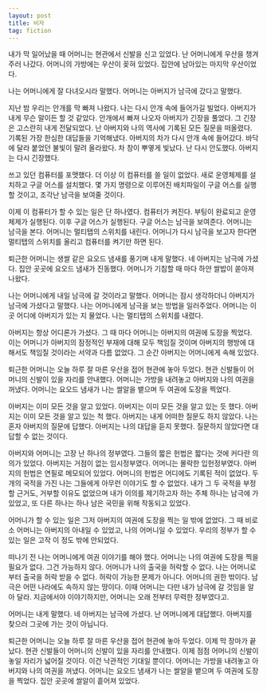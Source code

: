 ```yaml
---
layout: post
title: 비자
tag: fiction
---
```

내가 막 일어났을 때 어머니는 현관에서 신발을 신고 있었다. 난 어머니에게 우산을 챙겨주러 나갔다. 어머니의 가방에는 우산이 꽂혀 있었다. 집안에 남아있는 마지막 우산이었다.

나는 어머니에게 잘 다녀오시라 말했다. 어머니는 아버지가 남극에 갔다고 말했다.

지난 밤 우리는 안개를 막 빠져 나왔다. 나는 다시 안개 속에 들어가길 빌었다. 아버지가 내게 무슨 말이든 할 것 같았다. 안개에서 빠져 나오자 아버지가 긴장을 풀었다. 그 긴장은 고스란히 내게 전달되었다. 난 아버지와 나의 역사에 기록된 모든 질문을 떠올렸다. 기록된 가장 한심한 대답들을 기억해냈다. 아버지의 차가 다시 안개 속에 들어갔다. 바닥에 달라 붙었던 불빛이 말려 올라왔다. 차 창이 뿌옇게 빛났다. 난 다시 안도했다. 아버지는 다시 긴장했다.

쓰고 있던 컴퓨터를 포맷했다. 더 이상 이 컴퓨터를 쓸 일이 없었다. 새로 운영체제를 설치하고 구글 어스를 설치했다. 몇 가지 명령으로 이루어진 배치파일이 구글 어스를 실행할 것이고, 조각난 남극을 보여줄 것이다.

이제 이 컴퓨터가 할 수 있는 일은 단 하나였다. 컴퓨터가 켜진다. 부팅이 완료되고 운영체제가 실행된다. 이후 구글 어스가 실행된다. 구글 어스는 남극을 보여준다. 어머니는 남극을 본다. 어머니는 멀티탭의 스위치를 내린다. 어머니가 다시 남극을 보고자 한다면 멀티탭의 스위치를 올리고 컴퓨터를 켜기만 하면 된다.

퇴근한 어머니는 생쌀 같은 요오드 냄새를 풍기며 내게 말했다. 네 아버지는 남극에 가셨다. 집안 곳곳에 요오드 냄새가 진동했다. 어머니가 기침할 때 마다 하얀 쌀밥이 쏟아져 나왔다.

나는 어머니에게 내일 남극에 갈 것이라고 말했다. 어머니는 잠시 생각하더니 아버지가 남극에 가셨다고 말했다. 나는 어머니에게 남극을 보는 방법을 일러주었다. 어머니는 이곳 어디에 아버지가 있는 지 물었다. 나는 멀티탭의 스위치를 내렸다.

아버지는 항상 어디론가 가셨다. 그 때 마다 어머니는 아버지의 여권에 도장을 찍었다. 이는 어머니가 아버지의 잠정적인 부재에 대해 모두 책임질 것이며 아버지의 행방에 대해서도 책임질 것이라는 서약과 다름 없었다. 그 순간 아버지는 어머니에게 속해 있었다.

퇴근한 어머니는 오늘 하루 잘 마른 우산을 접어 현관에 놓아 두었다. 현관 신발들이 어머니의 신발이 있을 자리를 안내했다. 어머니는 가방을 내려놓고 아버지와 나의 여권을 꺼냈다. 어머니는 요오드 냄새가 나는 쌀알을 뱉으며 두 여권에 도장을 찍었다.

아버지는 이미 모든 것을 알고 있었다. 아버지는 이미 모든 것을 알고 있는 듯 했다. 아버지는 이미 모든 것을 알고 있는 척 했다. 아버지는 내게 어떠한 질문도 하지 않았다. 나는 혼자 아버지의 질문에 답했다. 아버지는 나의 대답을 듣지 못했다. 질문하지 않았다면 대답할 수 없는 것이다.

아버지와 어머니는 고장 난 하나의 정부였다. 그들의 짧은 헌법은 짧다는 것에 커다란 의의가 있었다. 아버지는 거점이 없는 임시정부였다. 어머니는 몰락한 입헌정부였다. 아버지의 헌법은 연필로 메모되어 있었다. 어머니의 헌법은 어디에도 기록된 적이 없었다. 두 개의 국적을 가진 나는 그들에게 아무런 이야기도 할 수 없었다. 내가 그 두 국적을 부정할 근거도, 거부할 이유도 없었으며 내가 이의를 제기하고자 하는 주체 하나는 남극에 가 있었고, 또 다른 하나는 하나 남은 국민을 위해 작동되고 있었다.

어머니가 할 수 있는 일은 그저 아버지의 여권에 도장을 찍는 일 밖에 없었다. 그 때 비로소 어머니는 아버지의 아내일 수 있었고, 나의 어머니일 수 있었다. 우리의 정부가 할 수 있는 일은 고작 이 정도 밖에 안되었다.

떠나기 전 나는 어머니에게 여권 이야기를 해야 했다. 어머니는 나의 여권에 도장을 찍을 필요가 없다. 그건 가능하지 않다. 어머니가 나의 출국을 허락할 수 없다. 나는 어머니로부터 출국을 허락 받을 수 없다. 허락이 가능한 문제가 아니다. 어머니의 권한 밖이다. 남극은 어떤 나라에도 속하지 않는 땅이다. 이때 어머니는 다만 내가 남극에 갈 것임을 알아 달라. 지금에서야 이야기하지만, 어머니는 오래 전부터 무력한 정부였다고.

어머니는 내게 말했다. 네 아버지는 남극에 가셨다. 난 어머니에게 대답했다. 아버지를 찾으러 그곳에 가는 것이 아닙니다.

퇴근한 어머니는 오늘 하루 잘 마른 우산을 접어 현관에 놓아 두었다. 이제 막 장마가 끝났다. 현관 신발들이 어머니의 신발이 있을 자리를 안내했다. 이제 점점 어머니의 신발이 놓일 자리가 넓어질 것이다. 이건 낙관적인 기대일 뿐이다. 어머니는 가방을 내려놓고 아버지와 나의 여권을 꺼냈다. 어머니는 요오드 냄새가 나는 쌀알을 뱉으며 두 여권에 도장을 찍었다. 집안 곳곳에 쌀알이 흩어져 있었다.
